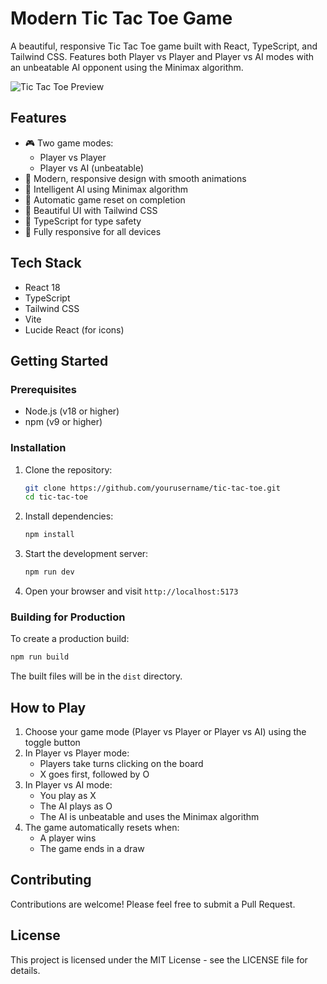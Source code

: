 # Modern Tic Tac Toe Game

A beautiful, responsive Tic Tac Toe game built with React, TypeScript, and Tailwind CSS. Features both Player vs Player and Player vs AI modes with an unbeatable AI opponent using the Minimax algorithm.

![Tic Tac Toe Preview](https://images.unsplash.com/photo-1611996575749-79a3a250f948?auto=format&fit=crop&q=80&w=1000)

## Features

- 🎮 Two game modes:
  - Player vs Player
  - Player vs AI (unbeatable)
- 🎨 Modern, responsive design with smooth animations
- 🤖 Intelligent AI using Minimax algorithm
- 🔄 Automatic game reset on completion
- 💅 Beautiful UI with Tailwind CSS
- 🎯 TypeScript for type safety
- 📱 Fully responsive for all devices

## Tech Stack

- React 18
- TypeScript
- Tailwind CSS
- Vite
- Lucide React (for icons)

## Getting Started

### Prerequisites

- Node.js (v18 or higher)
- npm (v9 or higher)

### Installation

1. Clone the repository:
   ```bash
   git clone https://github.com/yourusername/tic-tac-toe.git
   cd tic-tac-toe
   ```

2. Install dependencies:
   ```bash
   npm install
   ```

3. Start the development server:
   ```bash
   npm run dev
   ```

4. Open your browser and visit `http://localhost:5173`

### Building for Production

To create a production build:

```bash
npm run build
```

The built files will be in the `dist` directory.

## How to Play

1. Choose your game mode (Player vs Player or Player vs AI) using the toggle button
2. In Player vs Player mode:
   - Players take turns clicking on the board
   - X goes first, followed by O
3. In Player vs AI mode:
   - You play as X
   - The AI plays as O
   - The AI is unbeatable and uses the Minimax algorithm
4. The game automatically resets when:
   - A player wins
   - The game ends in a draw

## Contributing

Contributions are welcome! Please feel free to submit a Pull Request.

## License

This project is licensed under the MIT License - see the LICENSE file for details.
